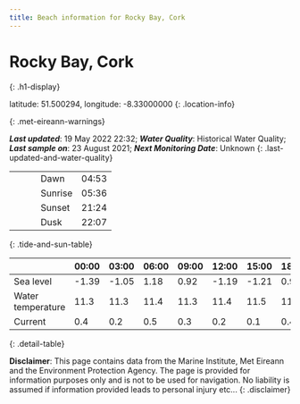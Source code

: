 ```yaml
---
title: Beach information for Rocky Bay, Cork
---
```

# Rocky Bay, Cork 
{: .h1-display}

latitude: 51.500294, longitude: -8.33000000
{: .location-info}


{: .met-eireann-warnings}

___Last updated___: 19 May 2022 22:32; ___Water Quality___: Historical Water Quality;
___Last sample on___: 23 August 2021; ___Next Monitoring Date___: Unknown
{: .last-updated-and-water-quality}

|   |   |   |   |   |
|---|---|---|---|---|
|   |   |   | Dawn  | 04:53 |
|   |   |   | Sunrise  | 05:36 |
|   |   |   | Sunset  | 21:24 |
|   |   |   | Dusk  | 22:07 |
{: .tide-and-sun-table}

<div></div>

| | 00:00 | 03:00 | 06:00 | 09:00 | 12:00 | 15:00 | 18:00 | 21:00 |
|---|---|---|---|---|---|---|---|---|
| Sea level | -1.39 | -1.05 | 1.18 | 0.92| -1.19 | -1.21 | 0.98 | 1.18 |
| Water temperature | 11.3 | 11.3 | 11.4 | 11.3 | 11.4 | 11.5 | 11.4 | 11.4 |
| Current | 0.4 | 0.2 | 0.5 | 0.3 | 0.2| 0.1 | 0.4 | 0.3 |
{: .detail-table}

__Disclaimer__: This page contains data from the Marine Institute,
Met Eireann and the Environment Protection Agency. The page is provided for
information purposes only and is not to be used for navigation. No liability
is assumed if information provided leads to personal injury etc...
{: .disclaimer}